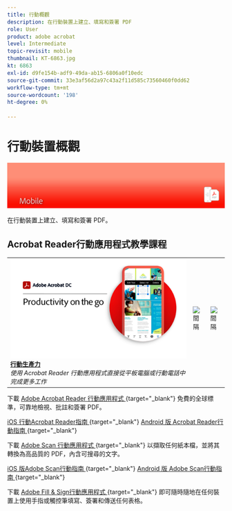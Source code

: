 ```yaml
---
title: 行動概觀
description: 在行動裝置上建立、填寫和簽署 PDF
role: User
product: adobe acrobat
level: Intermediate
topic-revisit: mobile
thumbnail: KT-6863.jpg
kt: 6863
exl-id: d9fe154b-adf9-49da-ab15-6806a0f10edc
source-git-commit: 33e3af56d2a97c43a2f11d585c73560460f0dd62
workflow-type: tm+mt
source-wordcount: '198'
ht-degree: 0%

---
```


# 行動裝置概觀

![Acrobat行動影像](../assets/Hero-Mobile.png)

在行動裝置上建立、填寫和簽署 PDF。

## Acrobat Reader行動應用程式教學課程

<table style="table-layout:fixed">
<tr>
  <td>
    <a href="../getting-started/productivity.md">
      <img alt="行動生產力" src="../assets/Productivity_1280.png" />
    </a>
    <div>
     <a href="../getting-started/productivity.md"><strong>行動生產力</strong></a>
    </div>
    <em>使用 Acrobat Reader 行動應用程式直接從平板電腦或行動電話中完成更多工作</em>
    <br>
  </td>
  <td>
   <img alt="間隔" src="../assets/Whitespacer.png" />
    <div>
    <br>
  </td>
  <td>
   <img alt="間隔" src="../assets/Whitespacer.png" />
    <div>
    <br>
  </td>
</tr>
</table>

下載 [ Adobe Acrobat Reader 行動應用程式 ](https://www.adobe.com/acrobat/mobile/acrobat-reader.html) {target=&quot;_blank&quot;} 免費的全球標準，可靠地檢視、批註和簽署 PDF。

[iOS 行動Acrobat Reader指南 ](https://www.adobe.com/devnet-docs/acrobat/ios/en/) {target=&quot;_blank&quot;}
[Android 版 Acrobat Reader行動指南 ](https://www.adobe.com/devnet-docs/acrobat/android/en/) {target=&quot;_blank&quot;}

下載 [ Adobe Scan 行動應用程式 ](https://www.adobe.com/acrobat/mobile/scanner-app.html) {target=&quot;_blank&quot;} 以擷取任何紙本檔，並將其轉換為高品質的 PDF，內含可搜尋的文字。

[iOS 版Adobe Scan行動指南 ](https://www.adobe.com/devnet-docs/adobescan/ios/en/) {target=&quot;_blank&quot;}
[Android 版 Adobe Scan行動指南 ](https://www.adobe.com/devnet-docs/adobescan/android/en/) {target=&quot;_blank&quot;}

下載 [ Adobe Fill &amp; Sign行動應用程式 ](https://www.adobe.com/acrobat/mobile/fill-sign-pdfs.html) {target=&quot;_blank&quot;} 即可隨時隨地在任何裝置上使用手指或觸控筆填寫、簽署和傳送任何表格。
